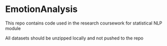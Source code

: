 # EmotionAnalysis
This repo contains code used in the research coursework for statistical NLP module


All datasets should be unzipped locally and not pushed to the repo

